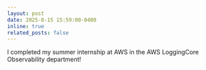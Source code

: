 ```yaml
---
layout: post
date: 2025-8-15 15:59:00-0400
inline: true
related_posts: false
---
```


I completed my summer internship at AWS in the AWS LoggingCore Observability department!
